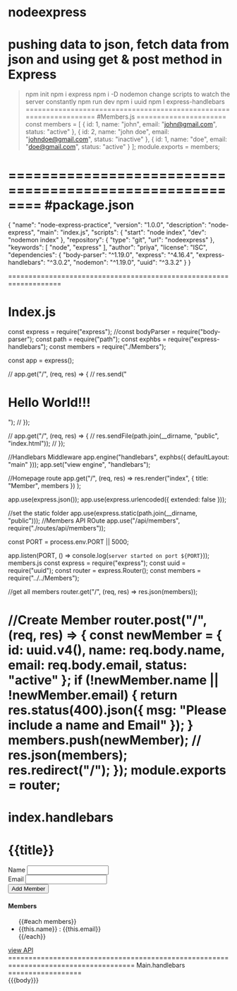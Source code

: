 # nodeexpress
pushing data to json, fetch data from json and using get & post method in Express
===============================================================
>npm init
>npm i express
>npm i -D nodemon
>change scripts to watch the server constantly
>npm run dev
>npm i uuid
>npm I express-handlebars
===================================================================
#Members.js
======================
const members = [
  {
    id: 1,
    name: "john",
    email: "john@gmail.com",
    status: "active"
  },
  {
    id: 2,
    name: "john doe",
    email: "johndoe@gmail.com",
    status: "inactive"
  },
  {
    id: 1,
    name: "doe",
    email: "doe@gmail.com",
    status: "active"
  }
];
module.exports = members;

========================================================
#package.json
=============
{
  "name": "node-express-practice",
  "version": "1.0.0",
  "description": "node-express",
  "main": "index.js",
  "scripts": {
    "start": "node index",
    "dev": "nodemon index"
  },
  "repository": {
    "type": "git",
    "url": "nodeexpress"
  },
  "keywords": [
    "node",
    "express"
  ],
  "author": "priya",
  "license": "ISC",
  "dependencies": {
    "body-parser": "^1.19.0",
    "express": "^4.16.4",
    "express-handlebars": "^3.0.2",
    "nodemon": "^1.19.0",
    "uuid": "^3.3.2"
  }
}

===================================================================

Index.js
==============
const express = require("express");
//const bodyParser = require("body-parser");
const path = require("path");
const exphbs = require("express-handlebars");
const members = require("./Members");

const app = express();

// app.get("/", (req, res) => {
//   res.send("<h1>Hello World!!!</h1>");
// });

// app.get("/", (req, res) => {
//   res.sendFile(path.join(__dirname, "public", "index.html"));
// });

//Handlebars Middleware
app.engine("handlebars", exphbs({ defaultLayout: "main" }));
app.set("view engine", "handlebars");

//Homepage route
app.get("/", (req, res) =>
  res.render("index", {
    title: "Member",
    members
  })
);

app.use(express.json());
app.use(express.urlencoded({ extended: false }));

//set the static folder
app.use(express.static(path.join(__dirname, "public")));
//Members API ROute
app.use("/api/members", require("./routes/api/members"));

const PORT = process.env.PORT || 5000;

app.listen(PORT, () => console.log(`server started on port ${PORT}`));
members.js
const express = require("express");
const uuid = require("uuid");
const router = express.Router();
const members = require("../../Members");

//get all members
router.get("/", (req, res) => res.json(members));

//Create Member
router.post("/", (req, res) => {
  const newMember = {
    id: uuid.v4(),
    name: req.body.name,
    email: req.body.email,
    status: "active"
  };
  if (!newMember.name || !newMember.email) {
    return res.status(400).json({ msg: "Please include a name and Email" });
  }
  members.push(newMember);
  // res.json(members);
  res.redirect("/");
});
module.exports = router;
==========================================================

index.handlebars
=========================
<h1 class="text-center mb-3">{{title}}</h1>
<div class="card  mt-5456">
    <form action="/api/members" method="POST" class="form-inline mb-5">
        <div class="form-group">
            <label for="name">
                Name
            </label>
            <input type="text" name="name" class=" ml-2 form-control">
        </div>
        <div class="form-group ml-2">
            <label for="Email">
                Email
            </label>
            <input type="email" name="email" class="form-control ml-2">
        </div>
        <input type="submit" value="Add Member" class="ml-2 btn btn-warning">
    </form>
</div>
<h4 class="text-center mb-3">Members</h4>
<ul class="list-group">
    {{#each members}}
    <li class="list-group-item">{{this.name}} : {{this.email}} </li>
    {{/each}}
</ul>
<a href="/api/members" class="btn btn-dark mt-4">view API</a>
=====================================================================================
Main.handlebars
==================
<!DOCTYPE html>
<html lang="en">

<head>
    <meta charset="UTF-8">
    <meta name="viewport" content="width=device-width, initial-scale=1.0">
    <meta http-equiv="X-UA-Compatible" content="ie=edge">
    <link rel="stylesheet" href="https://stackpath.bootstrapcdn.com/bootstrap/4.3.1/css/bootstrap.min.css"
        integrity="sha384-ggOyR0iXCbMQv3Xipma34MD+dH/1fQ784/j6cY/iJTQUOhcWr7x9JvoRxT2MZw1T" crossorigin="anonymous">
    <title>Members</title>
</head>

<body>
    <div class="container mt-4">
        {{{body}}}
    </div>
</body>

</html>


 

